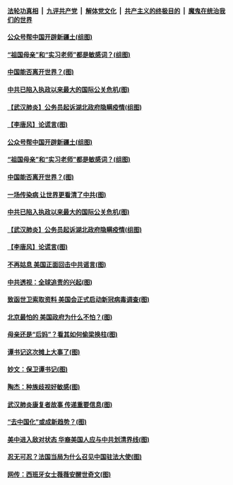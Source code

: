 

####  [法轮功真相](../../../../basic/blob/master/README.md?t=04190430) &nbsp;|&nbsp; [九评共产党](../../../../9ping.md/blob/master/README.md?t=04190430) &nbsp;|&nbsp; [解体党文化](../../../../jtdwh.md/blob/master/README.md?t=04190430)  &nbsp;|&nbsp; [共产主义的终极目的](../../../../gczydzjmd.md/blob/master/README.md?t=04190430) &nbsp;|&nbsp; [魔鬼在统治我们的世界](../../../../mgztzwmdsj.md/blob/master/README.md?t=04190430) 

#### [公众号帮中国开辟新疆土(组图)](../pages/p4/930198.md?t=04190430) 

#### [“祖国母亲”和“实习老师”都是敏感词？(组图)](../pages/p4/930197.md?t=04190430) 

#### [中国能否离开世界？(图)](../pages/p4/930195.md?t=04190430) 

#### [中共已陷入执政以来最大的国际公关危机(图)](../pages/p4/930191.md?t=04190430) 

#### [【武汉肺炎】公务员起诉湖北政府隐瞒疫情(组图)](../pages/p4/930192.md?t=04190430) 

#### [【李唐风】论谎言(图)](../pages/p4/930185.md?t=04190430) 

#### [公众号帮中国开辟新疆土(组图)](../pages/p4/930198.md?t=04190430) 

#### [“祖国母亲”和“实习老师”都是敏感词？(组图)](../pages/p4/930197.md?t=04190430) 

#### [中国能否离开世界？(图)](../pages/p4/930195.md?t=04190430) 

#### [一场传染病 让世界更看清了中共(图)](../pages/p4/930090.md?t=04190430) 

#### [中共已陷入执政以来最大的国际公关危机(图)](../pages/p4/930191.md?t=04190430) 

#### [【武汉肺炎】公务员起诉湖北政府隐瞒疫情(组图)](../pages/p4/930192.md?t=04190430) 

#### [【李唐风】论谎言(图)](../pages/p4/930185.md?t=04190430) 

#### [不再姑息 美国正面回击中共谣言(图)](../pages/p4/930081.md?t=04190430) 

#### [中共透视：全球追责的兴起(图)](../pages/p4/930078.md?t=04190430) 

#### [致函世卫索取资料 美国会正式启动新冠病毒调查(图)](../pages/p4/930079.md?t=04190430) 

#### [北京最怕的 美国政府为什么不怕？(图)](../pages/p4/930073.md?t=04190430) 

#### [母亲还是“后妈”？看其如何偷梁换柱(图)](../pages/p4/930063.md?t=04190430) 

#### [谭书记这次摊上大事了(图)](../pages/p4/930080.md?t=04190430) 

#### [妙文：保卫谭书记(图)](../pages/p4/929988.md?t=04190430) 

#### [陶杰：种族歧视好敏感(图)](../pages/p4/929986.md?t=04190430) 

#### [武汉肺炎康复者故事 传递重要信息(图)](../pages/p4/929983.md?t=04190430) 

#### [“去中国化”或成新趋势？(图)](../pages/p4/929980.md?t=04190430) 

#### [美中进入敌对状态 华裔美国人应与中共划清界线(图)](../pages/p4/929979.md?t=04190430) 

#### [忍无可忍？法国当局为什么召见中国驻法大使(图)](../pages/p4/929975.md?t=04190430) 

#### [网传：西班牙女士薇薇安醒世奇文(图)](../pages/p4/929952.md?t=04190430) 

